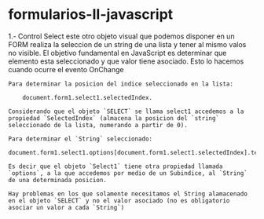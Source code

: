 formularios-II-javascript
========================
1.- Control Select
	este otro objeto visual que podemos disponer en un FORM realiza la seleccion de un string de una lista y tener al mismo valos no visible. 
	El objetivo fundamental en JavaScript es determinar que elemento esta seleccionado y que valor tiene asociado.
	Esto lo hacemos cuando ocurre el evento OnChange

	Para determinar la posicion del indice seleccionado en la lista:

		document.form1.select1.selectedIndex.

	Considerando que el objeto `SELECT` se llama select1 accedemos a la propiedad `SelectedIndex` (almacena la posicion del `string` seleccionado de la lista, numerando a partir de 0).

	Para determinar el `String` seleccionado:
		document.form1.select1.options[document.form1.select1.selectedIndex].text

	Es decir que el objeto `Select1` tiene otra propiedad llamada `options`, a la que accedemos por medio de un Subindice, al `String` de una determinada posicion.

	Hay problemas en los que solamente necesitamos el String alamacenado en el objeto `SELECT` y no el valor asociado (no es obligatorio asociar un valor a cada `String`)